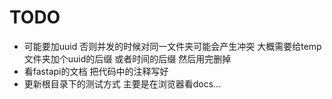 # TODO

- 可能要加uuid 否则并发的时候对同一文件夹可能会产生冲突 大概需要给temp文件夹加个uuid的后缀 或者时间的后缀 然后用完删掉
- 看fastapi的文档 把代码中的注释写好
- 更新根目录下的测试方式 主要是在浏览器看docs...
